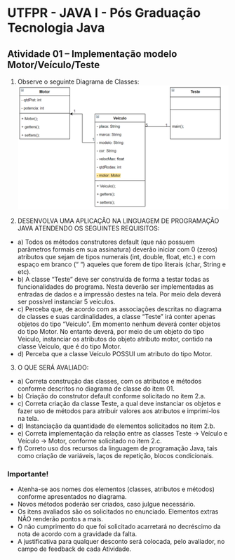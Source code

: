 # UTFPR - JAVA I - Pós Graduação Tecnologia Java

## Atividade 01 – Implementação modelo Motor/Veículo/Teste

1) Observe o seguinte Diagrama de Classes:
![](/CETEJ31_-_Java_I/Images/Diagrama_de_classe_-_Atividade_semana_1.png)

2) DESENVOLVA UMA APLICAÇÃO NA LINGUAGEM DE PROGRAMAÇÃO JAVA ATENDENDO OS
SEGUINTES REQUISITOS:
- a) Todos os métodos construtores default (que não possuem parâmetros formais em sua assinatura) deverão iniciar com 0 (zeros) atributos que sejam de tipos numerais (int, double, float, etc.) e com espaço em branco (“ “) aqueles que forem de tipo literais (char, String e etc).
- b) A classe “Teste” deve ser construída de forma a testar todas as funcionalidades do programa. Nesta deverão ser implementadas as entradas de dados e a impressão destes na tela. Por meio dela deverá ser possível instanciar 5 veículos.
- c) Perceba que, de acordo com as associações descritas no diagrama de classes e suas cardinalidades, a classe “Teste” irá conter apenas objetos do tipo “Veiculo”. Em momento nenhum deverá conter objetos do tipo Motor. No entanto deverá, por meio de um objeto do tipo Veiculo, instanciar os atributos do objeto atributo motor, contido na classe Veiculo, que é do tipo Motor.
- d) Perceba que a classe Veículo POSSUI um atributo do tipo Motor.

3) O QUE SERÁ AVALIADO:
- a) Correta construção das classes, com os atributos e métodos conforme descritos no diagrama de classe do item 01.
- b) Criação do construtor default conforme solicitado no item 2.a.
- c) Correta criação da classe Teste, a qual deve instanciar os objetos e fazer uso de métodos para atribuir valores aos atributos e imprimi-los na tela.
- d) Instanciação da quantidade de elementos solicitados no item 2.b.
- e) Correta implementação da relação entre as classes Teste -> Veículo e Veículo -> Motor, conforme solicitado no item 2.c.
- f) Correto uso dos recursos da linguagem de programação Java, tais como criação de variáveis, laços de repetição, blocos condicionais.


### Importante!
- Atenha-se aos nomes dos elementos (classes, atributos e métodos) conforme apresentados no diagrama.
- Novos métodos poderão ser criados, caso julgue necessário.
- Os itens avaliados são os solicitados no enunciado. Elementos extras NÃO renderão pontos a mais.
- O não cumprimento do que foi solicitado acarretará no decréscimo da nota de acordo com a gravidade da falta.
- A justificativa para qualquer desconto será colocada, pelo avaliador, no campo de feedback de cada Atividade.

